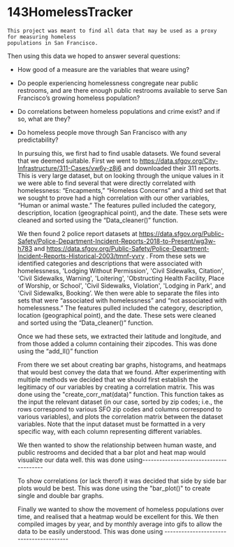# 143HomelessTracker

	This project was meant to find all data that may be used as a proxy for measuring homeless 
	populations in San Francisco. 

Then using this data we hoped to answer several questions: 
- How good of a measure are the variables that weare using?
- Do people experiencing homelessness congregate near public restrooms, and are there enough public restrooms available to serve San Francisco’s growing homeless population?
- Do correlations between homeless populations and crime exist? and if so, what are they?
- Do homeless people move through San Francisco with any predictability?

	In pursuing this, we first had to find usable datasets. We found several that we deemed suitable. First we went to https://data.sfgov.org/City-Infrastructure/311-Cases/vw6y-z8j6 and downloaded their 311 reports. This is very large dataset, but on looking through the unique values in it we were able to find several that were directly correlated with homelessness: “Encapments,” “Homeless Concerns” and a third set that we sought to prove had a high correlation with our other variables, “Human or animal waste.” The features pulled included the category, description, location (geographical point), and the date.
These sets were cleaned and sorted using the “Data_cleaner()” function.


	We then found 2 police report datasets at https://data.sfgov.org/Public-Safety/Police-Department-Incident-Reports-2018-to-Present/wg3w-h783 and https://data.sfgov.org/Public-Safety/Police-Department-Incident-Reports-Historical-2003/tmnf-yvry . From these sets we identified categories and descriptions that were associated with homelessness, 'Lodging Without Permission', 'Civil Sidewalks, Citation', 'Civil Sidewalks, Warning', 'Loitering', 'Obstructing Health Facility, Place of Worship, or School', 'Civil Sidewalks, Violation', 'Lodging in Park', and 'Civil Sidewalks, Booking’. We then were able to separate the files into sets that were “associated with homelessness” and “not associated with homelessness.” The features pulled included the category, description, location (geographical point), and the date.
These sets were cleaned and sorted using the “Data_cleaner()” function.

	Once we had these sets, we extracted their latitude and longitude, and from those added a column containing their zipcodes. 
This was done using the “add_ll()” function

	From there we set about creating bar graphs, histograms, and heatmaps that would best convey the data that we found. After experimenting with multiple methods we decided that we should first establish the legitimacy of our variables by creating a correlation matrix.
This was done using the "create_corr_mat(data)" function. This function takes as the input the relevant dataset (in our case, sorted by zip codes; i.e., the rows correspond to various SFO zip codes and columns correspond to various variables), and plots the correlation matrix between the dataset variables. Note that the input dataset must be formatted in a very specific way, with each column representing different variables.
	
	We then wanted to show the relationship between human waste, and public restrooms and decided that a bar plot and heat map would visualize our data well.
this was done using---------------------------------------

	To show correlations (or lack therof) it was decided that side by side bar plots would be best.
This was done using the "bar_plot()" to create single and double bar graphs.

	Finally we wanted to show the movement of homeless populations over time, and realised that a heatmap would be excellent for this. We then compiled images by year, and by monthly average into gifs to allow the data to be easily understood.
This was done using ----------------------------------------

